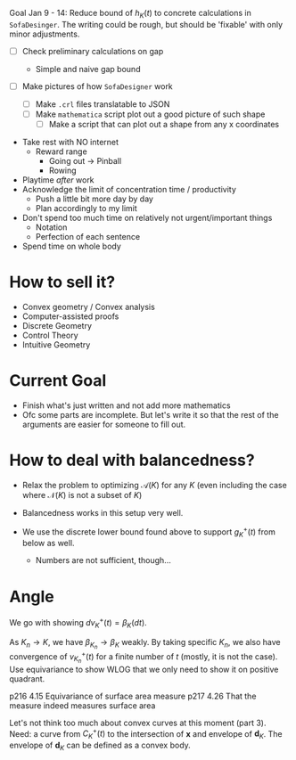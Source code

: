 Goal Jan 9 - 14: Reduce bound of $h_K(t)$ to concrete calculations in `SofaDesinger`. The writing could be rough, but should be 'fixable' with only minor adjustments.

- [ ] Check preliminary calculations on gap
	- Simple and naive gap bound



- [ ] Make pictures of how `SofaDesigner` work
	- [ ] Make `.crl` files translatable to JSON
	- [ ] Make `mathematica` script plot out a good picture of such shape
		- [ ] Make a script that can plot out a shape from any x coordinates

- Take rest with NO internet
	- Reward range
		- Going out -> Pinball
		- Rowing
- Playtime _after_ work
- Acknowledge the limit of concentration time / productivity
	- Push a little bit more day by day
	- Plan accordingly to my limit
- Don't spend too much time on relatively not urgent/important things
	- Notation
	- Perfection of each sentence
- Spend time on whole body

# How to sell it?

- Convex geometry / Convex analysis
- Computer-assisted proofs
- Discrete Geometry
- Control Theory
- Intuitive Geometry

# Current Goal

- Finish what's just written and not add more mathematics
- Ofc some parts are incomplete. But let's write it so that the rest of the arguments are easier for someone to fill out.

# How to deal with balancedness?

- Relax the problem to optimizing $\mathcal{A}(K)$ for any $K$ (even including the case where $\mathcal{N}(K)$ is not a subset of $K$)
- Balancedness works in this setup very well. 

- We use the discrete lower bound found above to support $g^+_K(t)$ from below as well.
	- Numbers are not sufficient, though...

# Angle

We go with showing $d v_K^+(t) = \beta_K(dt)$.

As $K_n \to K$, we have $\beta_{K_n} \to \beta_K$ weakly.
By taking specific $K_n$, we also have convergence of $v_{K_n}^+(t)$ for a finite number of $t$ (mostly, it is not the case).
Use equivariance to show WLOG that we only need to show it on positive quadrant.


p216 4.15 Equivariance of surface area measure
p217 4.26 That the measure indeed measures surface area

Let's not think too much about convex curves at this moment (part 3).
Need: a curve from $C^+_K(t)$ to the intersection of $\mathbf{x}$ and envelope of $\mathbf{d}_K$.
The envelope of $\mathbf{d}_K$ can be defined as a convex body.
